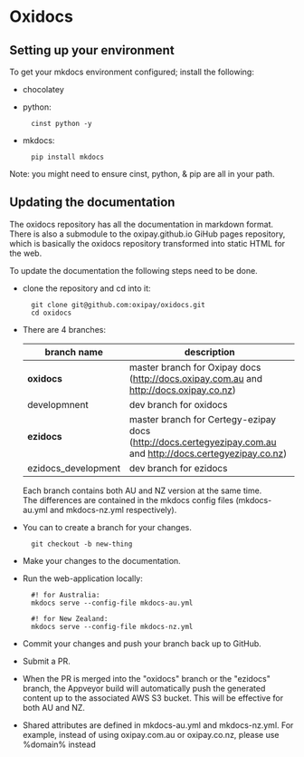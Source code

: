 # Oxidocs

## Setting up your environment

To get your mkdocs environment configured; install the following:
* chocolatey
* python: 

        cinst python -y
* mkdocs:

        pip install mkdocs

Note: you might need to ensure cinst, python, & pip are all in your path.

## Updating the documentation

The oxidocs repository has all the documentation in markdown format. There is also a submodule to the oxipay.github.io GiHub pages repository, which is basically the oxidocs repository transformed into static HTML for the web.

To update the documentation the following steps need to be done.

* clone the repository and cd into it:

        git clone git@github.com:oxipay/oxidocs.git
        cd oxidocs

* There are 4 branches:

  | branch name       |    description     |
  |-------------------|--------------------|
  | **oxidocs**          |    master branch for Oxipay docs (http://docs.oxipay.com.au and http://docs.oxipay.co.nz) |
  | developmnent    |    dev branch for oxidocs |
  | **ezidocs**       |    master branch for Certegy-ezipay docs (http://docs.certegyezipay.com.au and http://docs.certegyezipay.co.nz) |
  | ezidocs_development |  dev branch for ezidocs |

  Each branch contains both AU and NZ version at the same time.  
The differences are contained in the mkdocs config files (mkdocs-au.yml and mkdocs-nz.yml respectively).

* You can to create a branch for your changes.

        git checkout -b new-thing

* Make your changes to the documentation.
* Run the web-application locally:  

        #! for Australia:
        mkdocs serve --config-file mkdocs-au.yml

        #! for New Zealand:
        mkdocs serve --config-file mkdocs-nz.yml

* Commit your changes and push your branch back up to GitHub.
* Submit a PR.
* When the PR is merged into the "oxidocs" branch or the "ezidocs" branch, the Appveyor build will automatically push the generated content up to the associated AWS S3 bucket. This will be effective for both AU and NZ.

* Shared attributes are defined in mkdocs-au.yml and mkdocs-nz.yml. For example, instead of using oxipay.com.au or oxipay.co.nz, please use %domain% instead